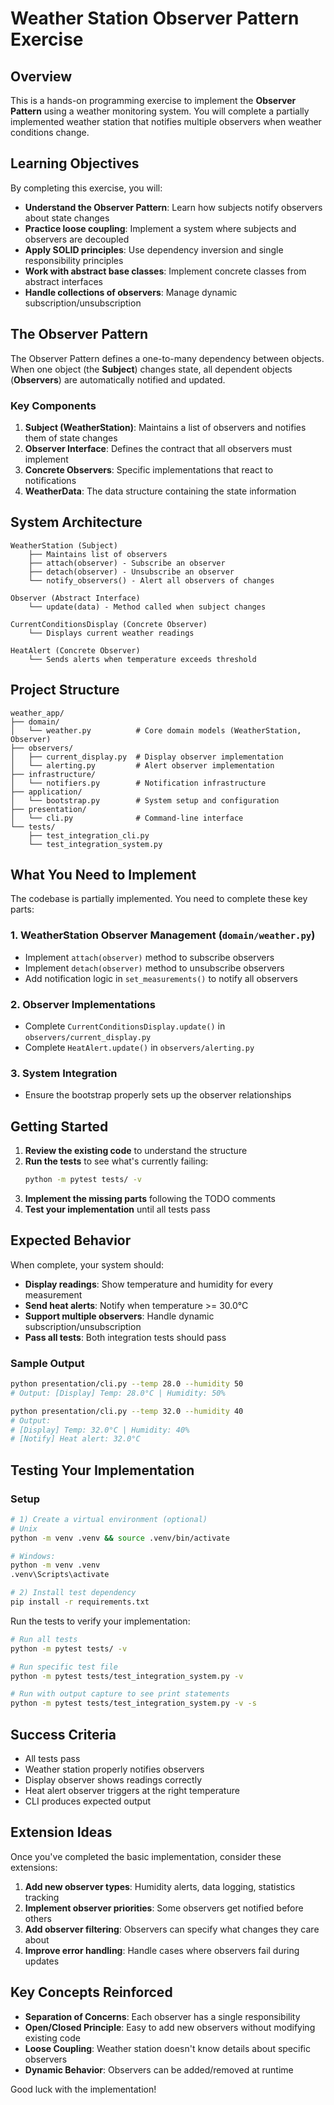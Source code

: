 # Weather Station Observer Pattern Exercise

## Overview

This is a hands-on programming exercise to implement the **Observer Pattern** using a weather monitoring system. You will complete a partially implemented weather station that notifies multiple observers when weather conditions change.

## Learning Objectives

By completing this exercise, you will:

- **Understand the Observer Pattern**: Learn how subjects notify observers about state changes
- **Practice loose coupling**: Implement a system where subjects and observers are decoupled
- **Apply SOLID principles**: Use dependency inversion and single responsibility principles
- **Work with abstract base classes**: Implement concrete classes from abstract interfaces
- **Handle collections of observers**: Manage dynamic subscription/unsubscription

## The Observer Pattern

The Observer Pattern defines a one-to-many dependency between objects. When one object (the **Subject**) changes state, all dependent objects (**Observers**) are automatically notified and updated.

### Key Components

1. **Subject (WeatherStation)**: Maintains a list of observers and notifies them of state changes
2. **Observer Interface**: Defines the contract that all observers must implement
3. **Concrete Observers**: Specific implementations that react to notifications
4. **WeatherData**: The data structure containing the state information

## System Architecture

```
WeatherStation (Subject)
    ├── Maintains list of observers
    ├── attach(observer) - Subscribe an observer
    ├── detach(observer) - Unsubscribe an observer
    └── notify_observers() - Alert all observers of changes

Observer (Abstract Interface)
    └── update(data) - Method called when subject changes

CurrentConditionsDisplay (Concrete Observer)
    └── Displays current weather readings

HeatAlert (Concrete Observer)
    └── Sends alerts when temperature exceeds threshold
```

## Project Structure

```
weather_app/
├── domain/
│   └── weather.py          # Core domain models (WeatherStation, Observer)
├── observers/
│   ├── current_display.py  # Display observer implementation
│   └── alerting.py         # Alert observer implementation
├── infrastructure/
│   └── notifiers.py        # Notification infrastructure
├── application/
│   └── bootstrap.py        # System setup and configuration
├── presentation/
│   └── cli.py              # Command-line interface
└── tests/
    ├── test_integration_cli.py
    └── test_integration_system.py
```

## What You Need to Implement

The codebase is partially implemented. You need to complete these key parts:

### 1. WeatherStation Observer Management (`domain/weather.py`)
- Implement `attach(observer)` method to subscribe observers
- Implement `detach(observer)` method to unsubscribe observers
- Add notification logic in `set_measurements()` to notify all observers

### 2. Observer Implementations
- Complete `CurrentConditionsDisplay.update()` in `observers/current_display.py`
- Complete `HeatAlert.update()` in `observers/alerting.py`

### 3. System Integration
- Ensure the bootstrap properly sets up the observer relationships

## Getting Started

1. **Review the existing code** to understand the structure
2. **Run the tests** to see what's currently failing:
   ```bash
   python -m pytest tests/ -v
   ```
3. **Implement the missing parts** following the TODO comments
4. **Test your implementation** until all tests pass

## Expected Behavior

When complete, your system should:

- **Display readings**: Show temperature and humidity for every measurement
- **Send heat alerts**: Notify when temperature >= 30.0°C
- **Support multiple observers**: Handle dynamic subscription/unsubscription
- **Pass all tests**: Both integration tests should pass

### Sample Output

```bash
python presentation/cli.py --temp 28.0 --humidity 50
# Output: [Display] Temp: 28.0°C | Humidity: 50%

python presentation/cli.py --temp 32.0 --humidity 40
# Output: 
# [Display] Temp: 32.0°C | Humidity: 40%
# [Notify] Heat alert: 32.0°C
```

## Testing Your Implementation

### Setup
```bash
# 1) Create a virtual environment (optional)
# Unix
python -m venv .venv && source .venv/bin/activate

# Windows: 
python -m venv .venv
.venv\Scripts\activate

# 2) Install test dependency
pip install -r requirements.txt
```

Run the tests to verify your implementation:

```bash
# Run all tests
python -m pytest tests/ -v

# Run specific test file
python -m pytest tests/test_integration_system.py -v

# Run with output capture to see print statements
python -m pytest tests/test_integration_system.py -v -s
```

## Success Criteria

- All tests pass  
- Weather station properly notifies observers  
- Display observer shows readings correctly  
- Heat alert observer triggers at the right temperature  
- CLI produces expected output  

## Extension Ideas

Once you've completed the basic implementation, consider these extensions:

1. **Add new observer types**: Humidity alerts, data logging, statistics tracking
2. **Implement observer priorities**: Some observers get notified before others
3. **Add observer filtering**: Observers can specify what changes they care about
4. **Improve error handling**: Handle cases where observers fail during updates

## Key Concepts Reinforced

- **Separation of Concerns**: Each observer has a single responsibility
- **Open/Closed Principle**: Easy to add new observers without modifying existing code
- **Loose Coupling**: Weather station doesn't know details about specific observers
- **Dynamic Behavior**: Observers can be added/removed at runtime

Good luck with the implementation!